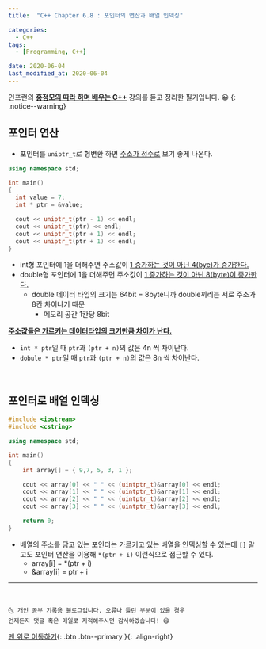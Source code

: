 ```yaml
---
title:  "C++ Chapter 6.8 : 포인터의 연산과 배열 인덱싱" 

categories:
  - C++
tags:
  - [Programming, C++]

date: 2020-06-04
last_modified_at: 2020-06-04
---
```

인프런의 **<u>홍정모의 따라 하며 배우는 C++</u>** 강의를 듣고 정리한 필기입니다. 😀
{: .notice--warning}

## 포인터 연산
- 포인터를 `uniptr_t`로 형변환 하면 <u>주소가 정수로</u> 보기 좋게 나온다. 

```cpp
using namespace std;

int main()
{
  int value = 7;
  int * ptr = &value;

  cout << uniptr_t(ptr - 1) << endl;
  cout << uniptr_t(ptr) << endl;
  cout << uniptr_t(ptr + 1) << endl;
  cout << uniptr_t(ptr + 1) << endl;
}
```

- int형 포인터에 1을 더해주면 주소값이 <u>1 증가하는 것이 아닌 4(bye)가 증가한다.</u>
- double형 포인터에 1을 더해주면 주소값이 <u>1 증가하는 것이 아닌 8(byte)이 증가한다.</u>
  - double 데이터 타입의 크기는 64bit = 8byte니까 double끼리는 서로 주소가 8칸 차이나기 때문 
    - 메모리 공간 1칸당 8bit

**<u>주소값들은 가르키는 데이터타입의 크기만큼 차이가 난다.</u>**
- `int * ptr`일 때 `ptr`과 `(ptr + n)`의 값은 4n 씩 차이난다.
- `dobule * ptr`일 때 `ptr`과 `(ptr + n)`의 값은 8n 씩 차이난다.

<br>

## 포인터로 배열 인덱싱

```cpp
#include <iostream>
#include <cstring>

using namespace std;

int main()
{
	int array[] = { 9,7, 5, 3, 1 };

	cout << array[0] << " " << (uintptr_t)&array[0] << endl;
	cout << array[1] << " " << (uintptr_t)&array[1] << endl;
	cout << array[2] << " " << (uintptr_t)&array[2] << endl;
	cout << array[3] << " " << (uintptr_t)&array[3] << endl;

	return 0;
}
```

- 배열의 주소를 담고 있는 포인터는 가르키고 있는 배열을 인덱싱할 수 있는데 `[]` 말고도 포인터 연산을 이용해 `*(ptr + i)` 이런식으로 접근할 수 있다. 
  - array[i] = *(ptr + i)
  - &array[i] = ptr + i

***
<br>

    🌜 개인 공부 기록용 블로그입니다. 오류나 틀린 부분이 있을 경우 
    언제든지 댓글 혹은 메일로 지적해주시면 감사하겠습니다! 😄

[맨 위로 이동하기](#){: .btn .btn--primary }{: .align-right}